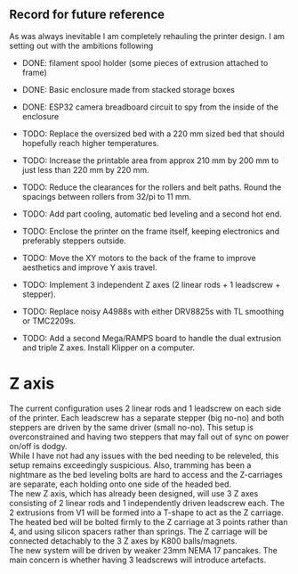 ## Record for future reference

As was always inevitable I am completely rehauling the printer design. I am setting out with the ambitions following  

- DONE: filament spool holder (some pieces of extrusion attached to frame)
- DONE: Basic enclosure made from stacked storage boxes
- DONE: ESP32 camera breadboard circuit to spy from the inside of the enclosure

- TODO: Replace the oversized bed with a 220 mm sized bed that should hopefully reach higher temperatures.
- TODO: Increase the printable area from approx 210 mm by 200 mm to just less than 220 mm by 220 mm.
- TODO: Reduce the clearances for the rollers and belt paths. Round the spacings between rollers from 32/pi to 11 mm.
- TODO: Add part cooling, automatic bed leveling and a second hot end.
- TODO: Enclose the printer on the frame itself, keeping electronics and preferably steppers outside.
- TODO: Move the XY motors to the back of the frame to improve aesthetics and improve Y axis travel.
- TODO: Implement 3 independent Z axes (2 linear rods + 1 leadscrew + stepper).
- TODO: Replace noisy A4988s with either DRV8825s with TL smoothing or TMC2209s.
- TODO: Add a second Mega/RAMPS board to handle the dual extrusion and triple Z axes. Install Klipper on a computer.

# Z axis
The current configuration uses 2 linear rods and 1 leadscrew on each side of the printer. Each leadscrew has a separate stepper (big no-no) and both steppers are driven by the same driver (small no-no). This setup is overconstrained and having two steppers that may fall out of sync on power on/off is dodgy.  
While I have not had any issues with the bed needing to be releveled, this setup remains exceedingly suspicious. Also, tramming has been a nightmare as the bed leveling bolts are hard to access and the Z-carriages are separate, each holding onto one side of the headed bed.  
The new Z axis, which has already been designed, will use 3 Z axes consisting of 2 linear rods and 1 independently driven leadscrew each. The 2 extrusions from V1 will be formed into a T-shape to act as the Z carriage. The heated bed will be bolted firmly to the Z carriage at 3 points rather than 4, and using silicon spacers rather than springs. The Z carriage will be connected detachably to the 3 Z axes by K800 balls/magnets.  
The new system will be driven by weaker 23mm NEMA 17 pancakes. The main concern is whether having 3 leadscrews will introduce artefacts.
